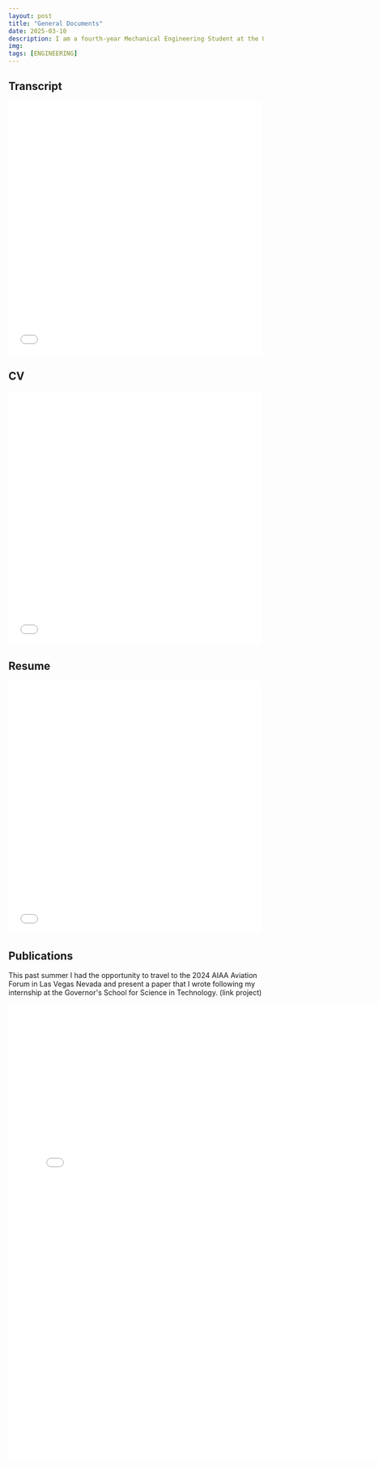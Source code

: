 ```yaml
---
layout: post
title: "General Documents"
date: 2025-03-10
description: I am a fourth-year Mechanical Engineering Student at the University of Virginia with a minor in Biomedical Engineering and an interest in Biomechanics. 
img: 
tags: [ENGINEERING]
---
```


## Transcript
<embed src="/assets/UndergraduateTranscript.pdf" width="500" height="500" type="application/pdf">

## CV
<embed src="/assets/Resume.pdf" width="500" height="500" type="application/pdf">

## Resume
<embed src="/assets/CV.pdf" width="500" height="500" type="application/pdf">

## Publications
This past summer I had the opportunity to travel to the 2024 AIAA Aviation Forum in Las Vegas Nevada and present a paper that I wrote following my internship at the Governor's School for Science in Technology. (link project)

<embed src="/assets/Customizable Turbofan Engine Component in OpenVSP-FinalConferenceSubmission (2).pdf" width="750" height="900" type="application/pdf">
